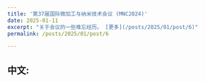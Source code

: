 ```yaml
---
title: '第37届国际微加工与纳米技术会议 (MNC2024)'
date: 2025-01-11
excerpt: "关于会议的一些难忘经历。 [更多](/posts/2025/01/post/6)"
permalink: /posts/2025/01/post/6

---
```

## 中文: